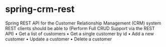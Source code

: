 # spring-crm-rest
Spring REST API for the  Customer Relationship Management (CRM) system
REST clients should be able to (Perform Full CRUD Support via the REST API) 
• Get a list of customers 
• Get a single customer by id 
• Add a new customer 
• Update a customer 
• Delete a customer
